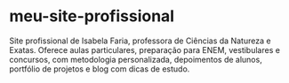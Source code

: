 # meu-site-profissional
Site profissional de Isabela Faria, professora de Ciências da Natureza e Exatas. Oferece aulas particulares, preparação para ENEM, vestibulares e concursos, com metodologia personalizada, depoimentos de alunos, portfólio de projetos e blog com dicas de estudo.
